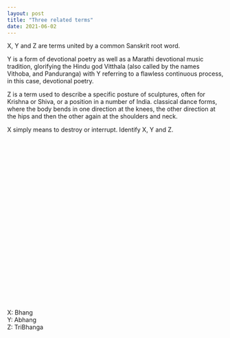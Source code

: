```yaml
---
layout: post
title: "Three related terms"
date: 2021-06-02
---
```


X, Y and Z are terms united by a common Sanskrit root word.

Y is a form of devotional poetry as well as a Marathi devotional music tradition, glorifying the Hindu god Vitthala (also called by the names Vithoba, and Panduranga) with Y referring to a flawless continuous process, in this case, devotional poetry.

Z is a term used to describe a specific posture of sculptures, often for Krishna or Shiva, or a position in a number of India. classical dance forms, where the body bends in one direction at the knees, the other direction at the hips and then the other again at the shoulders and neck.

X simply means to destroy or interrupt.
Identify X, Y and Z.
\
\
\
\
\
\
\
\
\
\
\
\
\
\
\
\
\
\
\
\
\
\
\
\
\
X: Bhang\
Y: Abhang\
Z: TriBhanga
